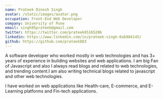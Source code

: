 ```yaml
---
name: Prateek Dinesh Singh
avatar: /static/images/avatar.png
occupation: Front-End Web Developer
company: University of Pune
email: singh95prateek@gmail.com
twitter: https://twitter.com/prateek85165206
linkedin: https://www.linkedin.com/in/prateek-singh-6ab984145/
github: https://github.com/prateek883
---
```


A software developer who worked mostly in web technologies and has 3+ years of experience in building websites and web applications.
I am big Fan of Javascript and also I always read blogs and related to web technologies, and trending content.I am also writing technical blogs related to javascript and other web technologies.

I have worked on web applications like Health-care, E-commerce, and E-Learning platforms and Fin-tech applications.

